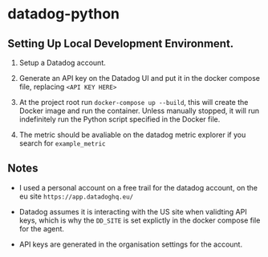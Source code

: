 # datadog-python

## Setting Up Local Development Environment.

1. Setup a Datadog account.

2. Generate an API key on the Datadog UI and put it in the docker compose file, replacing ```<API KEY HERE>```

2. At the project root run ```docker-compose up --build```, this will create the Docker image and run the container. Unless manually stopped, it will run indefinitely run the Python script specified in the Docker file.

3. The metric should be avaliable on the datadog metric explorer if you search for ```example_metric```

## Notes

- I used a personal account on a free trail for the datadog account, on the eu site ```https://app.datadoghq.eu/```

- Datadog assumes it is interacting with the US site when validting API keys, which is why the ```DD_SITE``` is set explictly in the docker compose file for the agent.

- API keys are generated in the organisation settings for the account.
